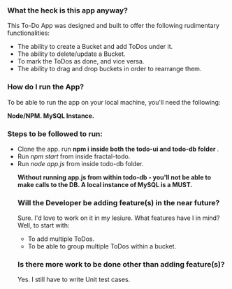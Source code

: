<h3>What the heck is this app anyway?</h3>

<p>This To-Do App was designed and built to offer the following rudimentary functionalities:</p>
<ul>
<li> The ability to create a Bucket and add ToDos under it. </li>

<li> The ability to delete/update a Bucket. </li>

<li> To mark the ToDos as done, and vice versa.</li>

<li> The ability to drag and drop buckets in order to rearrange them. </li>
</ul>
 
 <h3>How do I run the App?</h3>
 <p>To be able to run the app on your local machine, you'll need the following:</p>
  <b> 
  Node/NPM.
  MySQL Instance.
  </b>

<h3> Steps to be followed to run: </h3>
<ul>
 <li>Clone the app. run <b> npm i inside both the todo-ui and todo-db folder </b>.</li>
 <li>Run <i>npm start</i> from inside fractal-todo.</li>
 <li> Run <i>node app.js</i> from inside todo-db folder.</li>

<b> Without running app.js from within todo-db - you'll not be able to make calls to the DB. A local instance of MySQL is a MUST. </b>

<h3> Will the Developer be adding feature(s) in the near future? </h3>

<p>Sure. I'd love to work on it in my lesiure. What features have I in mind? Well, to start with:</p>
<ul>
<li>To add multiple ToDos.</li>
<li>To be able to group multiple ToDos within a bucket.</li>
</ul>

<h3> Is there more work to be done other than adding feature(s)? </h3>

<p>Yes. I still have to write Unit test cases.</p>
